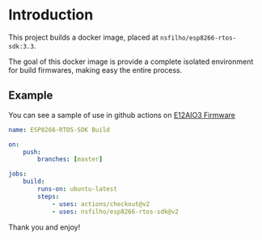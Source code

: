 # Introduction

This project builds a docker image, placed at `nsfilho/esp8266-rtos-sdk:3.3`.

The goal of this docker image is provide a complete isolated environment for build firmwares, making easy the entire process.

## Example

You can see a sample of use in github actions on [E12AIO3 Firmware](https://github.com/e12aio3)

```yml
name: ESP8266-RTOS-SDK Build

on:
    push:
        branches: [master]

jobs:
    build:
        runs-on: ubuntu-latest
        steps:
            - uses: actions/checkout@v2
            - uses: nsfilho/esp8266-rtos-sdk@v2
```

Thank you and enjoy!
